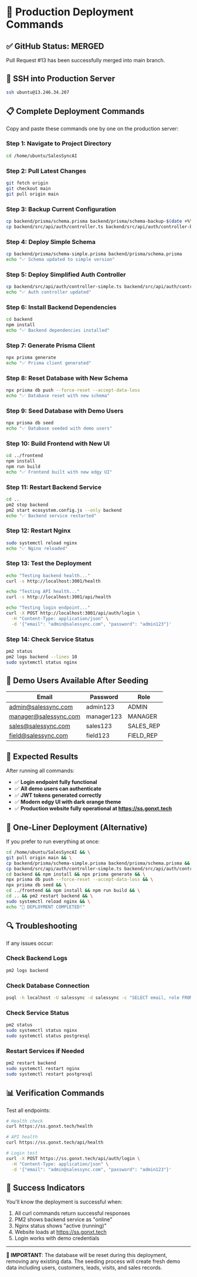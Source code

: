 # 🚀 Production Deployment Commands

## ✅ GitHub Status: MERGED
Pull Request #13 has been successfully merged into main branch.

## 🔧 SSH into Production Server
```bash
ssh ubuntu@13.246.34.207
```

## 📋 Complete Deployment Commands

Copy and paste these commands one by one on the production server:

### Step 1: Navigate to Project Directory
```bash
cd /home/ubuntu/SalesSyncAI
```

### Step 2: Pull Latest Changes
```bash
git fetch origin
git checkout main
git pull origin main
```

### Step 3: Backup Current Configuration
```bash
cp backend/prisma/schema.prisma backend/prisma/schema-backup-$(date +%Y%m%d-%H%M%S).prisma
cp backend/src/api/auth/controller.ts backend/src/api/auth/controller-backup-$(date +%Y%m%d-%H%M%S).ts
```

### Step 4: Deploy Simple Schema
```bash
cp backend/prisma/schema-simple.prisma backend/prisma/schema.prisma
echo "✅ Schema updated to simple version"
```

### Step 5: Deploy Simplified Auth Controller
```bash
cp backend/src/api/auth/controller-simple.ts backend/src/api/auth/controller.ts
echo "✅ Auth controller updated"
```

### Step 6: Install Backend Dependencies
```bash
cd backend
npm install
echo "✅ Backend dependencies installed"
```

### Step 7: Generate Prisma Client
```bash
npx prisma generate
echo "✅ Prisma client generated"
```

### Step 8: Reset Database with New Schema
```bash
npx prisma db push --force-reset --accept-data-loss
echo "✅ Database reset with new schema"
```

### Step 9: Seed Database with Demo Users
```bash
npx prisma db seed
echo "✅ Database seeded with demo users"
```

### Step 10: Build Frontend with New UI
```bash
cd ../frontend
npm install
npm run build
echo "✅ Frontend built with new edgy UI"
```

### Step 11: Restart Backend Service
```bash
cd ..
pm2 stop backend
pm2 start ecosystem.config.js --only backend
echo "✅ Backend service restarted"
```

### Step 12: Restart Nginx
```bash
sudo systemctl reload nginx
echo "✅ Nginx reloaded"
```

### Step 13: Test the Deployment
```bash
echo "Testing backend health..."
curl -s http://localhost:3001/health

echo "Testing API health..."
curl -s http://localhost:3001/api/health

echo "Testing login endpoint..."
curl -X POST http://localhost:3001/api/auth/login \
  -H "Content-Type: application/json" \
  -d '{"email": "admin@salessync.com", "password": "admin123"}'
```

### Step 14: Check Service Status
```bash
pm2 status
pm2 logs backend --lines 10
sudo systemctl status nginx
```

## 🔑 Demo Users Available After Seeding

| Email | Password | Role |
|-------|----------|------|
| admin@salessync.com | admin123 | ADMIN |
| manager@salessync.com | manager123 | MANAGER |
| sales@salessync.com | sales123 | SALES_REP |
| field@salessync.com | field123 | FIELD_REP |

## 🎯 Expected Results

After running all commands:
- ✅ **Login endpoint fully functional**
- ✅ **All demo users can authenticate**
- ✅ **JWT tokens generated correctly**
- ✅ **Modern edgy UI with dark orange theme**
- ✅ **Production website fully operational at https://ss.gonxt.tech**

## 🚀 One-Liner Deployment (Alternative)

If you prefer to run everything at once:

```bash
cd /home/ubuntu/SalesSyncAI && \
git pull origin main && \
cp backend/prisma/schema-simple.prisma backend/prisma/schema.prisma && \
cp backend/src/api/auth/controller-simple.ts backend/src/api/auth/controller.ts && \
cd backend && npm install && npx prisma generate && \
npx prisma db push --force-reset --accept-data-loss && \
npx prisma db seed && \
cd ../frontend && npm install && npm run build && \
cd .. && pm2 restart backend && \
sudo systemctl reload nginx && \
echo "🎉 DEPLOYMENT COMPLETED!"
```

## 🔍 Troubleshooting

If any issues occur:

### Check Backend Logs
```bash
pm2 logs backend
```

### Check Database Connection
```bash
psql -h localhost -U salessync -d salessync -c "SELECT email, role FROM users;"
```

### Check Service Status
```bash
pm2 status
sudo systemctl status nginx
sudo systemctl status postgresql
```

### Restart Services if Needed
```bash
pm2 restart backend
sudo systemctl restart nginx
sudo systemctl restart postgresql
```

## 📊 Verification Commands

Test all endpoints:
```bash
# Health check
curl https://ss.gonxt.tech/health

# API health
curl https://ss.gonxt.tech/api/health

# Login test
curl -X POST https://ss.gonxt.tech/api/auth/login \
  -H "Content-Type: application/json" \
  -d '{"email": "admin@salessync.com", "password": "admin123"}'
```

## 🎉 Success Indicators

You'll know the deployment is successful when:
1. All curl commands return successful responses
2. PM2 shows backend service as "online"
3. Nginx status shows "active (running)"
4. Website loads at https://ss.gonxt.tech
5. Login works with demo credentials

---

**🚨 IMPORTANT**: The database will be reset during this deployment, removing any existing data. The seeding process will create fresh demo data including users, customers, leads, visits, and sales records.